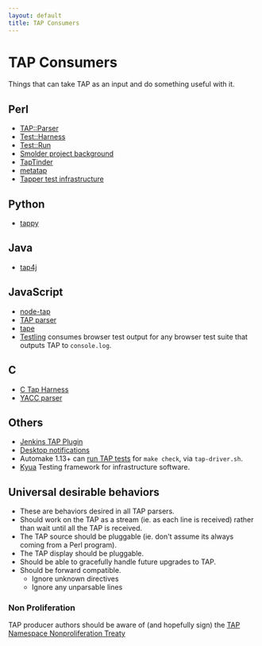 ```yaml
---
layout: default
title: TAP Consumers
---
```


# TAP Consumers

Things that can take TAP as an input and do something useful with it.

## Perl

-    [TAP::Parser](http://search.cpan.org/dist/Test-Harness/lib/TAP/Parser.pm)
-    [Test::Harness](http://search.cpan.org/dist/Test-Harness/lib/Test/Harness.pm)
-    [Test::Run](http://search.cpan.org/dist/Test-Run/lib/Test/Run.pm)
-    [Smolder project background](http://sourceforge.net/projects/smolder/)
-    [TapTinder](http://dev.taptinder.org/wiki/TapTinder)
-    [metatap](http://search.cpan.org/search?query=metatap)
-    [Tapper test infrastructure](http://tapper-testing.org)

## Python

-    [tappy](https://pypi.python.org/pypi/tap.py)

## Java

-    [tap4j](http://sourceforge.net/projects/tap4j/)

## JavaScript

-    [node-tap](https://www.npmjs.com/package/tap)
-    [TAP parser](https://www.npmjs.com/package/tap-parser)
-    [tape](https://www.npmjs.com/package/tape)
-    [Testling](https://ci.testling.com/guide/local_tests) consumes browser
     test output for any browser test suite that outputs TAP to `console.log`.

## C

-    [C Tap Harness](http://www.eyrie.org/~eagle/software/c-tap-harness/)
-    [YACC parser](https://github.com/ligurio/tap-parser)

## Others

-    [Jenkins TAP Plugin](https://wiki.jenkins-ci.org/display/JENKINS/TAP+Plugin)
-    [Desktop notifications](https://github.com/ryandoyle/shouldertap)
-    Automake 1.13+ can [run TAP tests](https://www.gnu.org/software/automake/manual/html_node/Using-the-TAP-test-protocol.html#Using-the-TAP-test-protocol) for `make check`, via `tap-driver.sh`.
-   [Kyua](https://github.com/jmmv/kyua) Testing framework for infrastructure software.


## Universal desirable behaviors

-    These are behaviors desired in all TAP parsers.
-    Should work on the TAP as a stream (ie. as each line is received) rather than wait until all the TAP is received.
-    The TAP source should be pluggable (ie. don't assume its always coming from a Perl program).
-    The TAP display should be pluggable.
-    Should be able to gracefully handle future upgrades to TAP.
-    Should be forward compatible.
     -    Ignore unknown directives
     -    Ignore any unparsable lines

### Non Proliferation

TAP producer authors should be aware of (and hopefully sign) the [TAP Namespace Nonproliferation Treaty](/namespace-nonproliferation-treaty.html)
